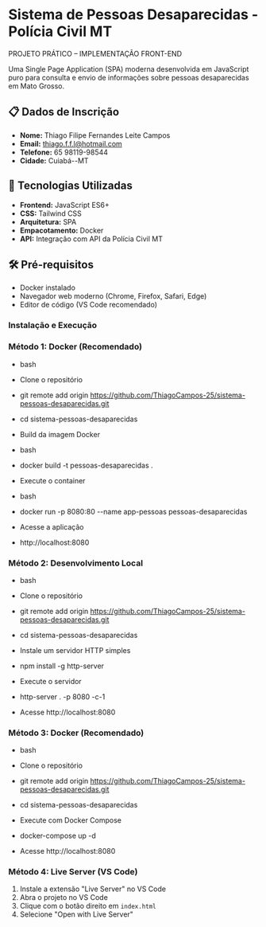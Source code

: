 # Sistema de Pessoas Desaparecidas - Polícia Civil MT

PROJETO PRÁTICO – IMPLEMENTAÇÃO FRONT-END

Uma Single Page Application (SPA) moderna desenvolvida em JavaScript puro para consulta e envio de informações sobre pessoas desaparecidas em Mato Grosso.

## 📋 Dados de Inscrição

- **Nome:** Thiago Filipe Fernandes Leite Campos
- **Email:** thiago.f.f.l@hotmail.com
- **Telefone:** 65 98119-98544
- **Cidade:** Cuiabá--MT

## 🚀 Tecnologias Utilizadas

- **Frontend:** JavaScript ES6+
- **CSS:** Tailwind CSS
- **Arquitetura:** SPA
- **Empacotamento:** Docker
- **API:** Integração com API da Polícia Civil MT

## 🛠️ Pré-requisitos

- Docker instalado
- Navegador web moderno (Chrome, Firefox, Safari, Edge)
- Editor de código (VS Code recomendado)

### Instalação e Execução

 ### Método 1: Docker (Recomendado)

- bash
- Clone o repositório
- git remote add origin https://github.com/ThiagoCampos-25/sistema-pessoas-desaparecidas.git
- cd sistema-pessoas-desaparecidas

- Build da imagem Docker
- bash
- docker build -t pessoas-desaparecidas .

- Execute o container
- bash
- docker run -p 8080:80 --name app-pessoas pessoas-desaparecidas

- Acesse a aplicação
- http://localhost:8080

 ### Método 2: Desenvolvimento Local

- bash
- Clone o repositório
- git remote add origin https://github.com/ThiagoCampos-25/sistema-pessoas-desaparecidas.git
- cd sistema-pessoas-desaparecidas

- Instale um servidor HTTP simples
- npm install -g http-server

- Execute o servidor
- http-server . -p 8080 -c-1

- Acesse http://localhost:8080


 ### Método 3: Docker (Recomendado)

- bash
- Clone o repositório
- git remote add origin https://github.com/ThiagoCampos-25/sistema-pessoas-desaparecidas.git
- cd sistema-pessoas-desaparecidas

- Execute com Docker Compose
- docker-compose up -d

- Acesse http://localhost:8080
  

 ### Método 4: Live Server (VS Code)

1. Instale a extensão "Live Server" no VS Code
2. Abra o projeto no VS Code
3. Clique com o botão direito em `index.html`
4. Selecione "Open with Live Server"




